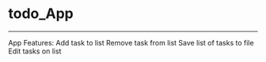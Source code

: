 # todo_App
----------------
App Features:
Add task to list
Remove task from list
Save list of tasks to file
Edit tasks on list


